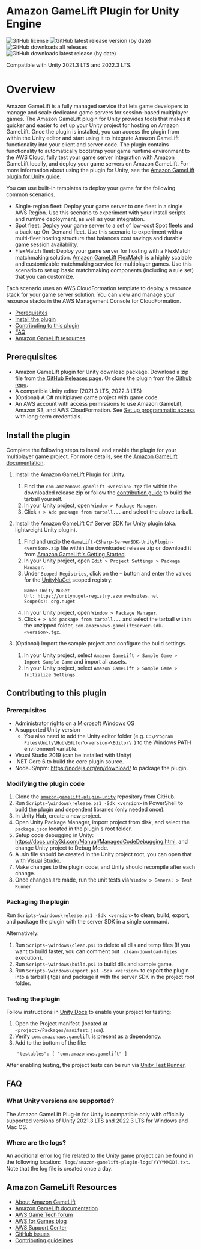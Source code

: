 # Amazon GameLift Plugin for Unity Engine

![GitHub license](https://img.shields.io/github/license/aws/amazon-gamelift-plugin-unity)
![GitHub latest release version (by date)](https://img.shields.io/github/v/release/aws/amazon-gamelift-plugin-unity)
![GitHub downloads all releases](https://img.shields.io/github/downloads/aws/amazon-gamelift-plugin-unity/total)
![GitHub downloads latest release (by date)](https://img.shields.io/github/downloads/aws/amazon-gamelift-plugin-unity/latest/total)

Compatible with Unity 2021.3 LTS and 2022.3 LTS.

# Overview

Amazon GameLift is a fully managed service that lets game developers to manage and scale dedicated game servers for session-based multiplayer games. The Amazon GameLift plugin for Unity provides tools that makes it quicker and easier to set up your Unity project for hosting on Amazon GameLift. Once the plugin is installed, you can access the plugin from within the Unity editor and start using it to integrate Amazon GameLift functionality into your client and server code. The plugin contains functionality to automatically bootstrap your game runtime environment to the AWS Cloud, fully test your game server integration with Amazon GameLift locally, and deploy your game servers on Amazon GameLift. For more information about using the plugin for Unity, see the [Amazon GameLift plugin for Unity guide](https://docs.aws.amazon.com/gamelift/latest/developerguide/unity-plug-in.html).

You can use built-in templates to deploy your game for the following common scenarios. 
* Single-region fleet: Deploy your game server to one fleet in a single AWS Region. Use this scenario to experiment with your install scripts and runtime deployment, as well as your integration.
* Spot fleet: Deploy your game server to a set of low-cost Spot fleets and a back-up On-Demand fleet. Use this scenario to experiment with a multi-fleet hosting structure that balances cost savings and durable game session availability.
* FlexMatch fleet: Deploy your game server for hosting with a FlexMatch matchmaking solution. [Amazon GameLift FlexMatch](https://docs.aws.amazon.com/gamelift/latest/flexmatchguide/match-intro.html) is a highly scalable and customizable matchmaking service for multiplayer games. Use this scenario to set up basic matchmaking components (including a rule set) that you can customize.

Each scenario uses an AWS CloudFormation template to deploy a resource stack for your game server solution. You can view and manage your resource stacks in the AWS Management Console for CloudFormation.

- [Prerequisites](#prerequisites)
- [Install the plugin](#install-the-plugin)
- [Contributing to this plugin](#contributing-to-this-plugin)
- [FAQ](#faq)
- [Amazon GameLift resources](#amazon-gamelift-resources)

## Prerequisites

* Amazon GameLift plugin for Unity download package. Download a zip file from [the GitHub Releases page](https://github.com/aws/amazon-gamelift-plugin-unity/releases). Or clone the plugin from the [Github repo](https://github.com/aws/amazon-gamelift-plugin-unity).
* A compatible Unity editor (2021.3 LTS, 2022.3 LTS)
* (Optional) A C# multiplayer game project with game code.
* An AWS account with access permissions to use Amazon GameLift, Amazon S3, and AWS CloudFormation. See [Set up programmatic access](https://docs.aws.amazon.com/gamelift/latest/developerguide/setting-up-aws-login.html) with long-term credentials.

## Install the plugin

Complete the following steps to install and enable the plugin for your multiplayer game project. For more details, see the [Amazon GameLift documentation](https://docs.aws.amazon.com/gamelift/latest/developerguide/unity-plug-in-install.html).

1. Install the Amazon GameLift Plugin for Unity.
    1. Find the `com.amazonaws.gamelift-<version>.tgz` file within the downloaded release zip or follow the [contribution guide](CONTRIBUTING.md) to build the tarball yourself.
    1. In your Unity project, open `Window > Package Manager`.
    1. Click `+ > Add package from tarball...` and select the above tarball.

1. Install the Amazon GameLift C# Server SDK for Unity plugin (aka. lightweight Unity plugin).
    1. Find and unzip the `GameLift-CSharp-ServerSDK-UnityPlugin-<version>.zip` file within the downloaded release zip or download it from [Amazon GameLift's Getting Started](https://aws.amazon.com/gamelift/getting-started/).
    1. In your Unity project, open `Edit > Project Settings > Package Manager`.
    1. Under `Scoped Registries`, click on the `+` button and enter the values for the [UnityNuGet](https://github.com/xoofx/UnityNuGet) scoped registry:
        ```
        Name: Unity NuGet
        Url: https://unitynuget-registry.azurewebsites.net
        Scope(s): org.nuget
        ```
    1. In your Unity project, open `Window > Package Manager`.
    1. Click `+ > Add package from tarball...` and select the tarball within the unzipped folder, `com.amazonaws.gameliftserver.sdk-<version>.tgz`.

1. (Optional) Import the sample project and configure the build settings.
    1. In your Unity project, select `Amazon GameLift > Sample Game > Import Sample Game` and import all assets.
    1. In your Unity project, select `Amazon GameLift > Sample Game > Initialize Settings`.

## Contributing to this plugin

### Prerequisites

* Administrator rights on a Microsoft Windows OS
* A supported Unity version
    * You also need to add the Unity editor folder (e.g. `C:\Program Files\Unity\Hub\Editor\<version>\Editor\ `) to the Windows PATH environment variable.
* Visual Studio 2019 (can be installed with Unity)
* .NET Core 6 to build the core plugin source.
* NodeJS/npm: https://nodejs.org/en/download/ to package the plugin.

### Modifying the plugin code

1. Clone the [`amazon-gamelift-plugin-unity`](https://github.com/aws/amazon-gamelift-plugin-unity) repository from GitHub.
1. Run `Scripts~\windows\release.ps1 -Sdk <version>` in PowerShell to build the plugin and dependent libraries (only needed once).
1. In Unity Hub, create a new project.
1. Open Unity Package Manager, import project from disk, and select the `package.json` located in the plugin's root folder.
1. Setup code debugging in Unity: https://docs.unity3d.com/Manual/ManagedCodeDebugging.html, and change Unity project to Debug Mode.
1. A .sln file should be created in the Unity project root, you can open that with Visual Studio.
1. Make changes to the plugin code, and Unity should recompile after each change.
1. Once changes are made, run the unit tests via `Window > General > Test Runner`.

### Packaging the plugin

Run `Scripts~\windows\release.ps1 -Sdk <version>` to clean, build, export, and package the plugin with the server SDK in a single command.

Alternatively:
1. Run `Scripts~\windows\clean.ps1` to delete all dlls and temp files (If you want to build faster, you can comment out `.clean-download-files` execution).
1. Run `Scripts~\windows\build.ps1` to build dlls and sample game.
1. Run `Scripts~\windows\export.ps1 -Sdk <version>` to export the plugin into a tarball (.tgz) and package it with the server SDK in the project root folder.

### Testing the plugin

Follow instructions in [Unity Docs](https://docs.unity3d.com/Manual/cus-tests.html#tests) to enable your project for testing:
1. Open the Project manifest (located at `<project>/Packages/manifest.json`).
1. Verify `com.amazonaws.gamelift` is present as a dependency.
1. Add to the bottom of the file:

````
    "testables": [ "com.amazonaws.gamelift" ]
````

After enabling testing, the project tests can be run via [Unity Test Runner](https://docs.unity3d.com/2017.4/Documentation/Manual/testing-editortestsrunner.html).

## FAQ

### What Unity versions are supported?

The Amazon GameLift Plug-in for Unity is compatible only with officially supported versions of Unity 2021.3 LTS and 2022.3 LTS for Windows and Mac OS.

### Where are the logs?

An additional error log file related to the Unity game project can be found in the following location: `
logs/amazon-gamelift-plugin-logs[YYYYMMDD].txt`. Note that the log file is created once a day.

## Amazon GameLift Resources

* [About Amazon GameLift](https://aws.amazon.com/gamelift/)
* [Amazon GameLift documentation](https://docs.aws.amazon.com/gamelift/)
* [AWS Game Tech forum](https://repost.aws/topics/TAo6ggvxz6QQizjo9YIMD35A/game-tech/c/amazon-gamelift)
* [AWS for Games blog](https://aws.amazon.com/blogs/gametech/)
* [AWS Support Center](https://console.aws.amazon.com/support/home)
* [GitHub issues](https://github.com/aws/amazon-gamelift-plugin-unity/issues)
* [Contributing guidelines](CONTRIBUTING.md)

